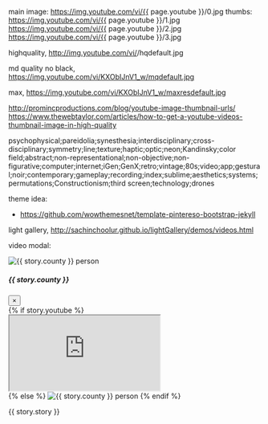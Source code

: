 main image:
https://img.youtube.com/vi/{{ page.youtube }}/0.jpg
thumbs:
https://img.youtube.com/vi/{{ page.youtube }}/1.jpg
https://img.youtube.com/vi/{{ page.youtube }}/2.jpg
https://img.youtube.com/vi/{{ page.youtube }}/3.jpg

highquality, http://img.youtube.com/vi/<insert-youtube-video-id-here>/hqdefault.jpg 

md quality no black, https://img.youtube.com/vi/KXObIJnV1_w/mqdefault.jpg 

max, https://img.youtube.com/vi/KXObIJnV1_w/maxresdefault.jpg

http://promincproductions.com/blog/youtube-image-thumbnail-urls/
https://www.thewebtaylor.com/articles/how-to-get-a-youtube-videos-thumbnail-image-in-high-quality

psychophysical;pareidolia;synesthesia;interdisciplinary;cross-disciplinary;symmetry;line;texture;haptic;optic;neon;Kandinsky;color field;abstract;non-representational;non-objective;non-figurative;computer;internet;iGen;GenX;retro;vintage;80s;video;app;gestural;noir;contemporary;gameplay;recording;index;sublime;aesthetics;systems;permutations;Constructionism;third screen;technology;drones

theme idea: 
- https://github.com/wowthemesnet/template-pintereso-bootstrap-jekyll

light gallery, http://sachinchoolur.github.io/lightGallery/demos/videos.html


video modal:

<!-- story box -->
<div class="col-sm-6 stories d-flex justify-content-center align-items-center mb-3" id="story{{ story.id }}" >
    <div class="" type="button" data-toggle="modal" data-target="#modal{{ story.id }}">
        <img src="{{ '/assets/images/' | append: story.image | relative_url }}" alt="{{ story.county }} person" class="img-fluid" style="max-width: 400px;">
    </div>
</div>
<!-- story modal -->
<div class="modal fade" id="modal{{ story.id }}" tabindex="-1" role="dialog" aria-labelledby="modalTitle{{ story.id }}" aria-hidden="true">
    <div class="modal-dialog modal-dialog-centered modal-lg" role="document">
        <div class="modal-content">
            <div class="modal-header">
                <h5 class="modal-title" id="modalTitle{{ story.id }}">{{ story.county }}</h5>
                <button type="button" class="close" data-dismiss="modal" aria-label="Close">
                    <span aria-hidden="true">&times;</span>
                </button>
            </div>
            <div class="modal-body">
                {% if story.youtube %}
                <div class="embed-responsive embed-responsive-16by9">
                    <iframe class="embed-responsive-item" src="https://www.youtube.com/embed/{{ story.youtube }}?rel=0" allowfullscreen></iframe>
                    </div>
                {% else %}
                <img class="img-fluid" src="{{ '/assets/images/' | append: story.image | relative_url }}" alt="{{ story.county }} person">
                {% endif %}
                <p>{{ story.story }}</p>
            </div>
        </div>
    </div>
</div>